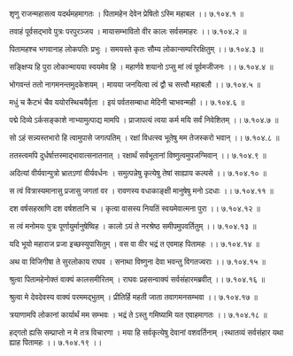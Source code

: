 शृणु राजन्महासत्व यदर्थमहमागतः ।
पितामहेन देवेन प्रेषितो ऽस्मि महाबल ।। ७.१०४.१ ॥

तवाहं पूर्वसद्भावे पुत्रः परपुरञ्जय ।
मायासम्भावितो वीर कालः सर्वसमाहरः ।। ७.१०४.२ ॥

पितामहश्च भगवानाह लोकपतिः प्रभुः ।
समयस्ते कृतः सौम्य लोकान्सम्परिरक्षितुम् ।। ७.१०४.३ ॥

सङ्क्षिप्य हि पुरा लोकान्मायया स्वयमेव हि ।
महार्णवे शयानो ऽप्सु मां त्वं पूर्वमजीजनः ।। ७.१०४.४ ॥

भोगवन्तं ततो नागमनन्तमुदकेशयम् ।
मायया जनयित्वा त्वं द्वौ च सत्त्वौ महाबलौ ।। ७.१०४.५ ॥

मधुं च कैटभं चैव ययोरस्थिचयैर्वृता ।
इयं पर्वतसम्बाधा मेदिनी चाभवन्मही ।। ७.१०४.६ ॥

पद्मे दिव्ये ऽर्कसङ्काशे नाभ्यामुत्पाद्य मामपि ।
प्राजापत्यं त्वया कर्म मयि सर्वं निवेशितम् ।। ७.१०४.७ ॥

सो ऽहं सन्न्यस्तभारो हि त्वामुपासे जगत्पतिम् ।
रक्षां विधत्स्व भूतेषु मम तेजस्करो भवान् ।। ७.१०४.८ ॥

ततस्त्वमपि दुर्धर्षात्तस्माद्भावात्सनातनात् ।
रक्षार्थं सर्वभूतानां विष्णुत्वमुपजग्मिवान् ।। ७.१०४.९ ॥

अदित्यां वीर्यवान्पुत्रो भ्रातऽणां वीर्यवर्धनः ।
समुत्पन्नेषु कृत्येषु तेषां साह्याय कल्पसे ।। ७.१०४.१० ॥

स त्वं वित्रास्यमानासु प्रजासु जगतां वर ।
रावणस्य वधाकाङ्क्षी मानुषेषु मनो ऽदधाः ।। ७.१०४.११ ॥

दश वर्षसहस्राणि दश वर्षशतानि च ।
कृत्वा वासस्य नियतिं स्वयमेवात्मना पुरा ।। ७.१०४.१२ ॥

स त्वं मनोमयः पुत्रः पूर्णायुर्मानुषेष्विह ।
कालो ऽयं ते नरश्रेष्ठ समीपमुपवर्तितुम् ।। ७.१०४.१३ ॥

यदि भूयो महाराज प्रजा इच्छस्युपासितुम् ।
वस वा वीर भद्रं त एवमाह पितामहः ।। ७.१०४.१४ ॥

अथ वा विजिगीषा ते सुरलोकाय राघव ।
सनाथा विष्णुना देवा भवन्तु विगतज्वराः ।। ७.१०४.१५ ॥

श्रुत्वा पितामहेनोक्तं वाक्यं कालसमीरितम् ।
राघवः प्रहसन्वाक्यं सर्वसंहारमब्रवीत् ।। ७.१०४.१६ ॥

श्रुत्वा मे देवदेवस्य वाक्यं परममद्भुतम् ।
प्रीतिर्हि महती जाता तवागमनसम्भवा ।। ७.१०४.१७ ॥

त्रयाणामपि लोकानां कार्यार्थं मम सम्भवः ।
भद्रं ते ऽस्तु गमिष्यामि यत एवाहमागतः ।। ७.१०४.१८ ॥

हद्गतो ह्यसि सम्प्राप्तो न मे तत्र विचारणा ।
मया हि सर्वकृत्येषु देवानां वशवर्तिनाम् ।स्थातव्यं सर्वसंहार यथा ह्याह पितामहः ।। ७.१०४.१९ ।।

